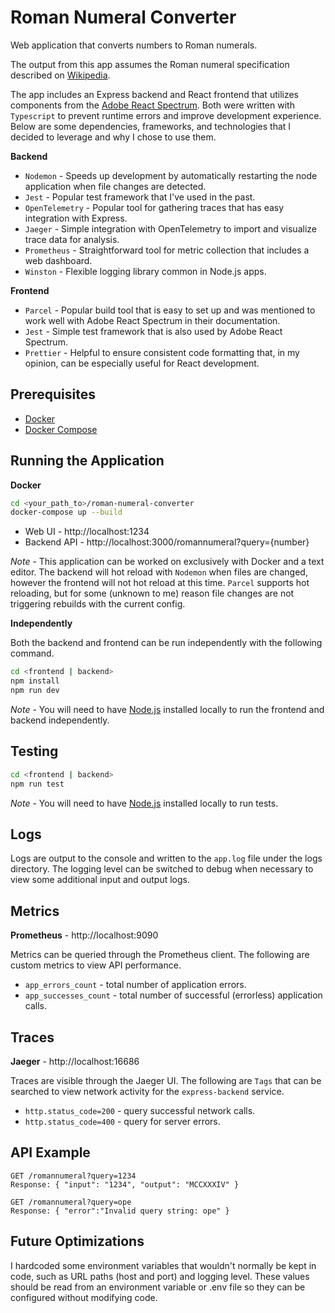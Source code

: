 # Roman Numeral Converter

Web application that converts numbers to Roman numerals.

The output from this app assumes the Roman numeral specification described on [Wikipedia](https://en.wikipedia.org/wiki/Roman_numerals).

The app includes an Express backend and React frontend that utilizes components from the [Adobe React Spectrum](https://react-spectrum.adobe.com/react-spectrum/index.html). Both were written with `Typescript` to prevent runtime errors and improve development experience. Below are some dependencies, frameworks, and technologies that I decided to leverage and why I chose to use them.

**Backend**

- `Nodemon` - Speeds up development by automatically restarting the node application when file changes are detected.
- `Jest` - Popular test framework that I've used in the past.
- `OpenTelemetry` - Popular tool for gathering traces that has easy integration with Express.
- `Jaeger` - Simple integration with OpenTelemetry to import and visualize trace data for analysis.
- `Prometheus` - Straightforward tool for metric collection that includes a web dashboard.
- `Winston` - Flexible logging library common in Node.js apps.

**Frontend**

- `Parcel` - Popular build tool that is easy to set up and was mentioned to work well with Adobe React Spectrum in their documentation.
- `Jest` - Simple test framework that is also used by Adobe React Spectrum.
- `Prettier` - Helpful to ensure consistent code formatting that, in my opinion, can be especially useful for React development.

## Prerequisites

- [Docker](https://www.docker.com/)
- [Docker Compose](https://docs.docker.com/compose/)

## Running the Application

**Docker**

```bash
cd <your_path_to>/roman-numeral-converter
docker-compose up --build
```

- Web UI - http://localhost:1234
- Backend API - http://localhost:3000/romannumeral?query={number}

_Note_ - This application can be worked on exclusively with Docker and a text editor. The backend will hot reload with `Nodemon` when files are changed, however the frontend will not hot reload at this time. `Parcel` supports hot reloading, but for some (unknown to me) reason file changes are not triggering rebuilds with the current config.

**Independently**

Both the backend and frontend can be run independently with the following command.

```bash
cd <frontend | backend>
npm install
npm run dev
```

_Note_ - You will need to have [Node.js](https://nodejs.org/en) installed locally to run the frontend and backend independently.

## Testing

```bash
cd <frontend | backend>
npm run test
```

_Note_ - You will need to have [Node.js](https://nodejs.org/en) installed locally to run tests.

## Logs

Logs are output to the console and written to the `app.log` file under the logs directory. The logging level can be switched to debug when necessary to view some additional input and output logs.

## Metrics

**Prometheus** - http://localhost:9090

Metrics can be queried through the Prometheus client. The following are custom metrics to view API performance.

- `app_errors_count` - total number of application errors.
- `app_successes_count` - total number of successful (errorless) application calls.

## Traces

**Jaeger** - http://localhost:16686

Traces are visible through the Jaeger UI. The following are `Tags` that can be searched to view network activity for the `express-backend` service.

- `http.status_code=200` - query successful network calls.
- `http.status_code=400` - query for server errors.

## API Example

```
GET /romannumeral?query=1234
Response: { "input": "1234", "output": "MCCXXXIV" }

GET /romannumeral?query=ope
Response: { "error":"Invalid query string: ope" }
```

## Future Optimizations

I hardcoded some environment variables that wouldn't normally be kept in code, such as URL paths (host and port) and logging level. These values should be read from an environment variable or .env file so they can be configured without modifying code.
